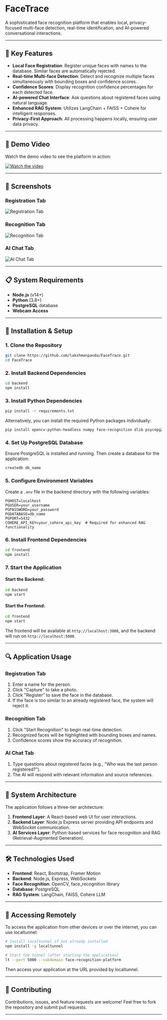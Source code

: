# FaceTrace

A sophisticated face recognition platform that enables local, privacy-focused multi-face detection, real-time identification, and AI-powered conversational interactions.

---

## 🌟 Key Features

- **Local Face Registration**: Register unique faces with names to the database. Similar faces are automatically rejected.
- **Real-time Multi-face Detection**: Detect and recognize multiple faces simultaneously with bounding boxes and confidence scores.
- **Confidence Scores**: Display recognition confidence percentages for each detected face.
- **AI-powered Chat Interface**: Ask questions about registered faces using natural language.
- **Enhanced RAG System**: Utilizes LangChain + FAISS + Cohere for intelligent responses.
- **Privacy-First Approach**: All processing happens locally, ensuring user data privacy.

---

## 🎥 Demo Video

Watch the demo video to see the platform in action:

[![Watch the video](attached_assets/video_thumbnail.png)](attached_assets/demo_video.mp4)

---

## 📸 Screenshots

### Registration Tab
![Registration Tab](attached_assets/Registerface_UI.png)

### Recognition Tab
![Recognition Tab](attached_assets/Recognizeface_UI.png)

### AI Chat Tab
![AI Chat Tab](attached_assets/ChatAI_UI.png)

---

## 📋 System Requirements

- **Node.js** (v14+)
- **Python** (3.8+)
- **PostgreSQL** database
- **Webcam Access**

---

## 🔧 Installation & Setup

### 1. Clone the Repository

```bash
git clone https://github.com/lakshmanpanda/FaceTrace.git
cd FaceTrace
```

### 2. Install Backend Dependencies

```bash
cd backend
npm install
```

### 3. Install Python Dependencies

```bash
pip install -r requirements.txt
```

Alternatively, you can install the required Python packages individually:

```bash
pip install opencv-python-headless numpy face-recognition dlib psycopg2-binary langchain langchain-community langchain-cohere faiss-cpu pillow cohere
```

### 4. Set Up PostgreSQL Database

Ensure PostgreSQL is installed and running. Then create a database for the application:

```bash
createdb db_name
```

### 5. Configure Environment Variables

Create a `.env` file in the backend directory with the following variables:

```properties
PGHOST=localhost
PGUSER=your_username
PGPASSWORD=your_password
PGDATABASE=db_name
PGPORT=5432
COHERE_API_KEY=your_cohere_api_key  # Required for enhanced RAG functionality
```

### 6. Install Frontend Dependencies

```bash
cd frontend
npm install
```

### 7. Start the Application

#### Start the Backend:
```bash
cd backend
npm start
```

#### Start the Frontend:
```bash
cd frontend
npm start
```

The frontend will be available at `http://localhost:3000`, and the backend will run on `http://localhost:5000`.

---

## 🔍 Application Usage

### Registration Tab
1. Enter a name for the person.
2. Click "Capture" to take a photo.
3. Click "Register" to save the face in the database.
4. If the face is too similar to an already registered face, the system will reject it.

### Recognition Tab
1. Click "Start Recognition" to begin real-time detection.
2. Recognized faces will be highlighted with bounding boxes and names.
3. Confidence scores show the accuracy of recognition.

### AI Chat Tab
1. Type questions about registered faces (e.g., "Who was the last person registered?").
2. The AI will respond with relevant information and source references.

---

## 🧩 System Architecture

The application follows a three-tier architecture:

1. **Frontend Layer**: A React-based web UI for user interactions.
2. **Backend Layer**: Node.js Express server providing API endpoints and WebSocket communication.
3. **AI Services Layer**: Python-based services for face recognition and RAG (Retrieval-Augmented Generation).

---

## 🛠️ Technologies Used

- **Frontend**: React, Bootstrap, Framer Motion
- **Backend**: Node.js, Express, WebSockets
- **Face Recognition**: OpenCV, face_recognition library
- **Database**: PostgreSQL
- **RAG System**: LangChain, FAISS, Cohere LLM

---

## 📱 Accessing Remotely

To access the application from other devices or over the internet, you can use localtunnel:

```bash
# Install localtunnel if not already installed
npm install -g localtunnel

# Start the tunnel (after starting the application)
lt --port 5000 --subdomain face-recognition-platform
```

Then access your application at the URL provided by localtunnel.

---

## 🤝 Contributing

Contributions, issues, and feature requests are welcome! Feel free to fork the repository and submit pull requests.

---
